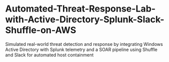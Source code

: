 # Automated-Threat-Response-Lab-with-Active-Directory-Splunk-Slack-Shuffle-on-AWS
Simulated real-world threat detection and response by integrating Windows Active Directory with Splunk telemetry and a SOAR pipeline using Shuffle and Slack for automated host containment
